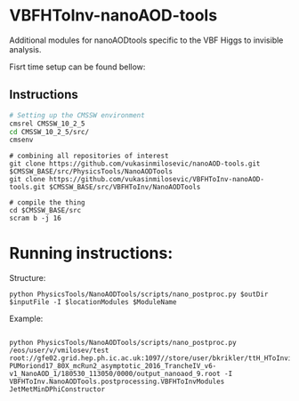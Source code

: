 # VBFHToInv-nanoAOD-tools
Additional modules for nanoAODtools specific to the VBF Higgs to invisible analysis.

Fisrt time setup can be found bellow:

## Instructions

```bash
# Setting up the CMSSW environment
cmsrel CMSSW_10_2_5
cd CMSSW_10_2_5/src/
cmsenv
```
```
# combining all repositories of interest
git clone https://github.com/vukasinmilosevic/nanoAOD-tools.git     $CMSSW_BASE/src/PhysicsTools/NanoAODTools
git clone https://github.com/vukasinmilosevic/VBFHToInv-nanoAOD-tools.git $CMSSW_BASE/src/VBFHToInv/NanoAODTools

```
```
# compile the thing
cd $CMSSW_BASE/src
scram b -j 16
```
# Running instructions:
Structure:
```
python PhysicsTools/NanoAODTools/scripts/nano_postproc.py $outDir $inputFile -I $locationModules $ModuleName

```
Example:
```

python PhysicsTools/NanoAODTools/scripts/nano_postproc.py /eos/user/v/vmilosev/test root://gfe02.grid.hep.ph.ic.ac.uk:1097//store/user/bkrikler/ttH_HToInvisible_M125_13TeV_powheg_pythia8/RunIISummer16MiniAODv2-PUMoriond17_80X_mcRun2_asymptotic_2016_TrancheIV_v6-v1_NanoAOD_1/180530_113050/0000/output_nanoaod_9.root -I  VBFHToInv.NanoAODTools.postprocessing.VBFHToInvModules JetMetMinDPhiConstructor

```


